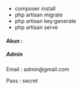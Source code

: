 

+ composer install
+ php artisan migrate<br>
+ php artisan key:generate<br>
+ php artisan serve 

<h4>Akun : </h4>
<h5><b>Admin</b></h5>
<p>Email : admin@gmail.com</p>
<p>Pass  : secret</p>


